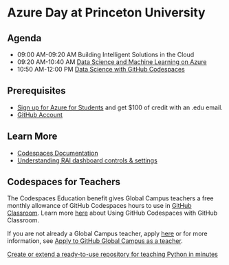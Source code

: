 # Azure Day at Princeton University

## Agenda

* 09:00 AM-09:20 AM Building Intelligent Solutions in the Cloud
* 09:20 AM-10:40 AM [Data Science and Machine Learning on Azure](data-science-ml-Azure/README.md)
* 10:50 AM-12:00 PM [Data Science with GitHub Codespaces](data-science-codespaces/README.md)

## Prerequisites

* [Sign up for Azure for Students](https://aka.ms/azure4students) and get $100 of credit with an .edu email.
* [GitHub Account](https://github.com/signup)

## Learn More
* [Codespaces Documentation](https://docs.github.com/codespaces)
* [Understanding RAI dashboard controls & settings](https://learn.microsoft.com/en-us/azure/machine-learning/how-to-responsible-ai-dashboard?WT.mc_id=aiml-71289-ruyakubu)


## Codespaces for Teachers
The Codespaces Education benefit gives Global Campus teachers a free monthly allowance of GitHub Codespaces hours to use in [GitHub Classroom](classroom.github.com). Learn more [here](https://docs.github.com/en/education/manage-coursework-with-github-classroom/integrate-github-classroom-with-an-ide/using-github-codespaces-with-github-classroom) about Using GitHub Codespaces with GitHub Classroom.

If you are not already a Global Campus teacher, apply [here](https://education.github.com/discount_requests/pack_application) or for more information, see [Apply to GitHub Global Campus as a teacher](https://docs.github.com/en/education/explore-the-benefits-of-teaching-and-learning-with-github-education/github-global-campus-for-teachers/apply-to-github-global-campus-as-a-teacher).

[Create or extend a ready-to-use repository for teaching Python in minutes](https://github.com/education/codespaces-teaching-template-py)
